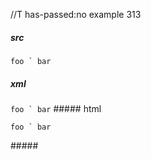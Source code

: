 //T has-passed:no
example 313
##### src
`` foo ` bar  ``
##### xml
<?xml version="1.0" encoding="UTF-8"?>
<!DOCTYPE document SYSTEM "CommonMark.dtd">
<document xmlns="http://commonmark.org/xml/1.0">
  <paragraph>
    <code>foo ` bar</code>
  </paragraph>
</document>
##### html
<p><code>foo ` bar</code></p>
#####
